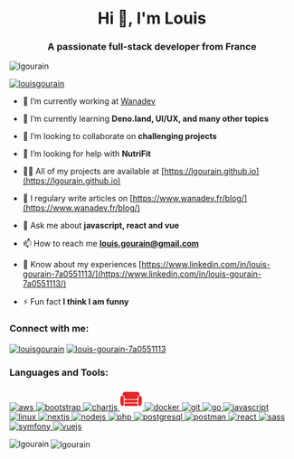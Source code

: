 <h1 align="center">Hi 👋, I'm Louis</h1>
<h3 align="center">A passionate full-stack developer from France</h3>

<p align="left"> <img src="https://komarev.com/ghpvc/?username=lgourain&label=Profile%20views&color=0e75b6&style=flat" alt="lgourain" /> </p>

<p align="left"> <a href="https://twitter.com/louisgourain" target="blank"><img src="https://img.shields.io/twitter/follow/louisgourain?logo=twitter&style=for-the-badge" alt="louisgourain" /></a> </p>

- 🔭 I’m currently working at [Wanadev](https://www.wanadev.fr)

- 🌱 I’m currently learning **Deno.land, UI/UX, and many other topics**

- 👯 I’m looking to collaborate on **challenging projects**

- 🤝 I’m looking for help with **NutriFit**

- 👨‍💻 All of my projects are available at [https://lgourain.github.io](https://lgourain.github.io)

- 📝 I regulary write articles on [https://www.wanadev.fr/blog/](https://www.wanadev.fr/blog/)

- 💬 Ask me about **javascript, react and vue**

- 📫 How to reach me **louis.gourain@gmail.com**

- 📄 Know about my experiences [https://www.linkedin.com/in/louis-gourain-7a0551113/](https://www.linkedin.com/in/louis-gourain-7a0551113/)

- ⚡ Fun fact **I think I am funny**

<h3 align="left">Connect with me:</h3>
<p align="left">
<a href="https://twitter.com/louisgourain" target="blank"><img align="center" src="https://cdn.jsdelivr.net/npm/simple-icons@3.0.1/icons/twitter.svg" alt="louisgourain" height="30" width="40" /></a>
<a href="https://linkedin.com/in/louis-gourain-7a0551113" target="blank"><img align="center" src="https://cdn.jsdelivr.net/npm/simple-icons@3.0.1/icons/linkedin.svg" alt="louis-gourain-7a0551113" height="30" width="40" /></a>
</p>

<h3 align="left">Languages and Tools:</h3>
<p align="left"> <a href="https://aws.amazon.com" target="_blank"> <img src="https://devicons.github.io/devicon/devicon.git/icons/amazonwebservices/amazonwebservices-original-wordmark.svg" alt="aws" width="40" height="40"/> </a> <a href="https://getbootstrap.com" target="_blank"> <img src="https://devicons.github.io/devicon/devicon.git/icons/bootstrap/bootstrap-plain.svg" alt="bootstrap" width="40" height="40"/> </a> <a href="https://www.chartjs.org" target="_blank"> <img src="https://www.chartjs.org/media/logo-title.svg" alt="chartjs" width="40" height="40"/> </a> <a href="https://couchdb.apache.org/" target="_blank"> <img src="https://raw.githubusercontent.com/devicons/devicon/0d6c64dbbf311879f7d563bfc3ccf559f9ed111c/icons/couchdb/couchdb-original.svg" alt="couchdb" width="40" height="40"/> </a> <a href="https://www.docker.com/" target="_blank"> <img src="https://devicons.github.io/devicon/devicon.git/icons/docker/docker-original-wordmark.svg" alt="docker" width="40" height="40"/> </a> <a href="https://git-scm.com/" target="_blank"> <img src="https://www.vectorlogo.zone/logos/git-scm/git-scm-icon.svg" alt="git" width="40" height="40"/> </a> <a href="https://golang.org" target="_blank"> <img src="https://devicons.github.io/devicon/devicon.git/icons/go/go-original.svg" alt="go" width="40" height="40"/> </a> <a href="https://developer.mozilla.org/en-US/docs/Web/JavaScript" target="_blank"> <img src="https://devicons.github.io/devicon/devicon.git/icons/javascript/javascript-original.svg" alt="javascript" width="40" height="40"/> </a> <a href="https://www.linux.org/" target="_blank"> <img src="https://devicons.github.io/devicon/devicon.git/icons/linux/linux-original.svg" alt="linux" width="40" height="40"/> </a> <a href="https://nextjs.org/" target="_blank"> <img src="https://cdn.worldvectorlogo.com/logos/nextjs-3.svg" alt="nextjs" width="40" height="40"/> </a> <a href="https://nodejs.org" target="_blank"> <img src="https://devicons.github.io/devicon/devicon.git/icons/nodejs/nodejs-original-wordmark.svg" alt="nodejs" width="40" height="40"/> </a> <a href="https://www.php.net" target="_blank"> <img src="https://devicons.github.io/devicon/devicon.git/icons/php/php-original.svg" alt="php" width="40" height="40"/> </a> <a href="https://www.postgresql.org" target="_blank"> <img src="https://devicons.github.io/devicon/devicon.git/icons/postgresql/postgresql-original-wordmark.svg" alt="postgresql" width="40" height="40"/> </a> <a href="https://postman.com" target="_blank"> <img src="https://www.vectorlogo.zone/logos/getpostman/getpostman-icon.svg" alt="postman" width="40" height="40"/> </a> <a href="https://reactjs.org/" target="_blank"> <img src="https://devicons.github.io/devicon/devicon.git/icons/react/react-original-wordmark.svg" alt="react" width="40" height="40"/> </a> <a href="https://sass-lang.com" target="_blank"> <img src="https://devicons.github.io/devicon/devicon.git/icons/sass/sass-original.svg" alt="sass" width="40" height="40"/> </a> <a href="https://symfony.com" target="_blank"> <img src="https://symfony.com/logos/symfony_black_03.svg" alt="symfony" width="40" height="40"/> </a> <a href="https://vuejs.org/" target="_blank"> <img src="https://devicons.github.io/devicon/devicon.git/icons/vuejs/vuejs-original-wordmark.svg" alt="vuejs" width="40" height="40"/> </a> </p>

<p><img align="left" src="https://github-readme-stats.vercel.app/api/top-langs?username=lgourain&show_icons=true&locale=en&layout=compact" alt="lgourain" /></p>

<p>&nbsp;<img align="center" src="https://github-readme-stats.vercel.app/api?username=lgourain&show_icons=true&locale=en" alt="lgourain" /></p>

